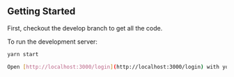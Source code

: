 ## Getting Started

First, checkout the develop branch to get all the code.

To run the development server:

```bash
yarn start

Open [http://localhost:3000/login](http://localhost:3000/login) with your browser to see the result.
